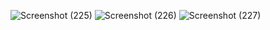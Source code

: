 ![Screenshot (225)](https://user-images.githubusercontent.com/78479119/130435615-e319d828-bc95-45eb-8149-da875d5742c4.png)
![Screenshot (226)](https://user-images.githubusercontent.com/78479119/130435670-dce463b3-8f8c-4a56-9ecd-15a4e54307a2.png)
 ![Screenshot (227)](https://user-images.githubusercontent.com/78479119/130435715-c8aa9d41-58b3-4c45-8170-b80d719805ce.png)


